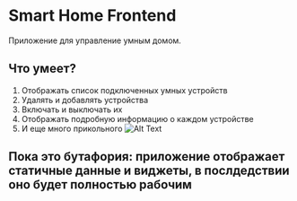 # Smart Home Frontend

Приложение для управление умным домом.

## Что умеет?

1. Отображать список подключенных умных устройств
2. Удалять и добавлять устройства
3. Включать и выключать их
4. Отображать подробную информацию о каждом устройстве
5. И еще много прикольного
   ![Alt Text](https://media.giphy.com/media/vFKqnCdLPNOKc/giphy.gif)

## Пока это бутафория: приложение отображает статичные данные и виджеты, в послдедствии оно будет полностью рабочим

